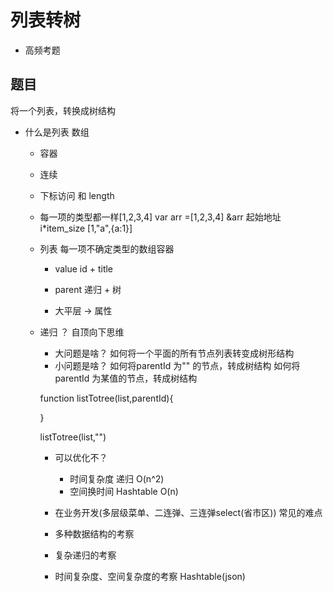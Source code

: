 # 列表转树

- 高频考题

## 题目
将一个列表，转换成树结构

- 什么是列表  数组
  - 容器
  - 连续
  - 下标访问 和 length
  - 每一项的类型都一样[1,2,3,4]
     var arr =[1,2,3,4]
     &arr 起始地址 i*item_size
     [1,"a",{a:1}]

  - 列表
      每一项不确定类型的数组容器
      - value id + title
      - parent 递归 + 树

      - 大平层 -> 属性

  - 递归 ？ 自顶向下思维
    - 大问题是啥？
    如何将一个平面的所有节点列表转变成树形结构
    - 小问题是啥？
    如何将parentId 为"" 的节点，转成树结构
    如何将parentId 为某值的节点，转成树结构

    function listTotree(list,parentId){
        
    }

    listTotree(list,"")

    - 可以优化不？
      - 时间复杂度
        递归 O(n^2)
      - 空间换时间
        Hashtable O(n)

    - 在业务开发(多层级菜单、二连弹、三连弹select(省市区)) 常见的难点
    - 多种数据结构的考察
    - 复杂递归的考察
    - 时间复杂度、空间复杂度的考察 Hashtable(json)